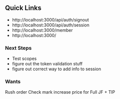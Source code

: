 ## Quick Links
* http://localhost:3000/api/auth/signout
* http://localhost:3000/api/auth/session
* http://localhost:3000/member
* http://localhost:3000/


### Next Steps
* Test scopes
* figure out the token validation stuff
* figure out correct way to add info to session


### Wants
Rush order Check mark increase price for Full JF + TIP